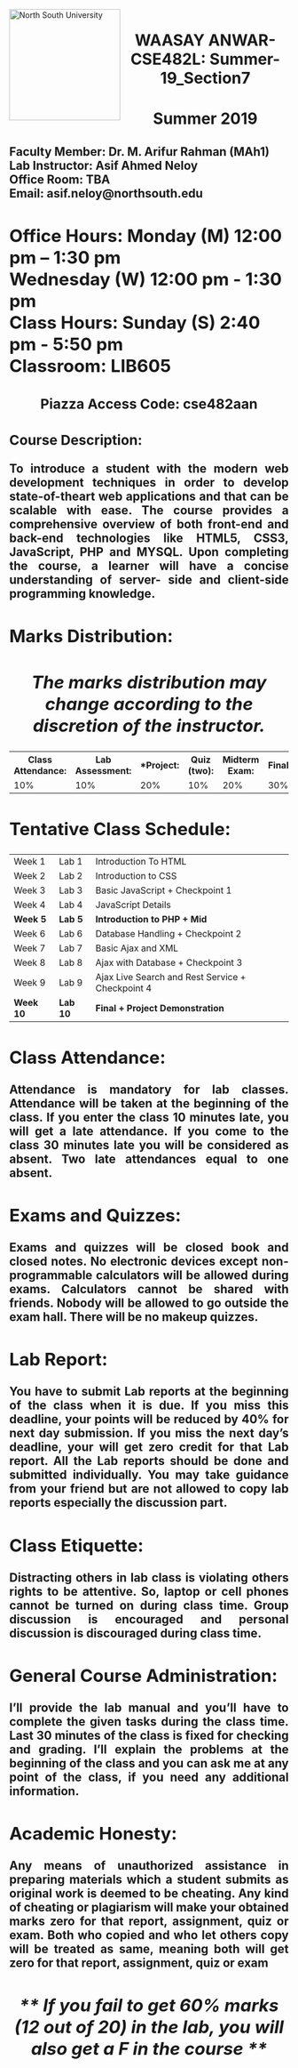 <!DOCTYPE html>
<html>
<head>
<div align="left"><img src="NSU.png" alt="North South University" align="left" height="200" width="200"></div>
<div align="Center">
<h1 style="text-align:center;">WAASAY ANWAR-CSE482L: Summer-19_Section7</h1>
<h1 style="text-align:center;">Summer 2019</h1>
</div>
</head>
<body>

<h2><strong>Faculty Member: Dr. M. Arifur Rahman (MAh1)<br>
Lab Instructor: Asif Ahmed Neloy<br>
Office Room: TBA<br>
Email: asif.neloy@northsouth.edu</strong</h2>
<h2>Office Hours: Monday (M) 12:00 pm – 1:30 pm<br>
Wednesday (W) 12:00 pm - 1:30 pm<br>
Class Hours: Sunday (S) 2:40 pm - 5:50 pm<br>
Classroom: LIB605</h2>
<h3 style="text-align:center;">Piazza Access Code: cse482aan</h3>
<h3><strong>Course Description:</strong></h3>
<p style="text-align: justify;">
To introduce a student with the modern web development techniques in order to develop state-of-theart web applications and that can be scalable with ease. The course provides a comprehensive
overview of both front-end and back-end technologies like HTML5, CSS3, JavaScript, PHP and
MYSQL. Upon completing the course, a learner will have a concise understanding of server- side and
client-side programming knowledge.
</p>
<h2><strong>Marks Distribution:</strong></h2>
<table style="width:100%">
  <tr>
    <th>Class Attendance:</th>
	<th>Lab Assessment:</th>
	<th>*Project:</th>
	<th>Quiz (two): </th>
	<th>Midterm Exam: </th>
	<th>Final:</th>
    
  </tr>
  <tr>
    <td>10%</td>
    <td>10%</td>
    <td>20%</td>
	<td>10%</td>
	<td>20%</td>
	<td>30%</td>
	
  </tr>  
<h2 style="text-align:center;"><i>The marks distribution may change according to the discretion of the instructor.</i></h2>
</table>
<h2><strong>Tentative Class Schedule:</strong></h2>
<table style="width:100%">
  

  <tr>
    <td>Week 1</td>
    <td>Lab 1</td>
    <td>Introduction To HTML</td>
	
  </tr>  
  <tr>
    <td>Week 2</td>
    <td>Lab 2</td>
    <td>Introduction to CSS</td>
	
  </tr>  
  <tr>
    <td>Week 3</td>
    <td>Lab 3</td>
    <td>Basic JavaScript + Checkpoint 1</td>
	
  </tr>  
  <tr>
    <td>Week 4</td>
    <td>Lab 4</td>
    <td>JavaScript Details</td>
	
  </tr>   
  <tr>
    <td><strong>Week 5</strong></td>
    <td><strong>Lab 5</strong></td>
    <td><strong>Introduction to PHP + Mid</strong></td>
	
  </tr>  
  <tr>
    <td>Week 6</td>
    <td>Lab 6</td>
    <td>Database Handling + Checkpoint 2</td>
	
  </tr> 
<tr>
    <td>Week 7</td>
    <td>Lab 7</td>
    <td>Basic Ajax and XML</td>
	
  </tr>
<tr>
    <td>Week 8</td>
    <td>Lab 8</td>
    <td>Ajax with Database + Checkpoint 3</td>
	
  </tr>
<tr>
    <td>Week 9</td>
    <td>Lab 9</td>
    <td>Ajax Live Search and Rest Service + Checkpoint 4</td>
	
  </tr>
<tr>
    <td><strong>Week 10</strong></td>
    <td><strong>Lab 10</strong></td>
    <td><strong>Final + Project Demonstration</strong></td>
	
  </tr>
</table>
<h2><strong>Class Attendance:</strong></h2>
<p style="text-align: justify;">
Attendance is mandatory for lab classes. Attendance will be taken at the
beginning of the class. If you enter the class 10 minutes late, you will get a late attendance. If you
come to the class 30 minutes late you will be considered as absent. Two late attendances equal to
one absent.
</p>
<h2><strong>Exams and Quizzes:</strong></h2>
<p style="text-align: justify;">
Exams and quizzes will be closed book and closed notes. No electronic
devices except non-programmable calculators will be allowed during exams. Calculators cannot
be shared with friends. Nobody will be allowed to go outside the exam hall. There will be no
makeup quizzes.
</p>
<h2><strong>Lab Report:</strong></h2>
<p style="text-align: justify;">
You have to submit Lab reports at the beginning of the class when it is due. If you
miss this deadline, your points will be reduced by 40% for next day submission. If you miss the
next day’s deadline, your will get zero credit for that Lab report. All the Lab reports should be
done and submitted individually. You may take guidance from your friend but are not allowed to
copy lab reports especially the discussion part.
</p>
<h2><strong>Class Etiquette:</strong></h2>
<p style="text-align: justify;">
Distracting others in lab class is violating others rights to be attentive. So, laptop
or cell phones cannot be turned on during class time. Group discussion is encouraged and personal
discussion is discouraged during class time.
</p>
<h2><strong>General Course Administration:</strong></h2>
<p style="text-align: justify;">
I’ll provide the lab manual and you’ll have to complete the
given tasks during the class time. Last 30 minutes of the class is fixed for checking and grading.
I’ll explain the problems at the beginning of the class and you can ask me at any point of the class,
if you need any additional information.
</p>
<h2><strong>Academic Honesty:</strong></h2>
<p style="text-align: justify;">
Any means of unauthorized assistance in preparing materials which a student
submits as original work is deemed to be cheating. Any kind of cheating or plagiarism will make
your obtained marks zero for that report, assignment, quiz or exam. Both who copied and who let
others copy will be treated as same, meaning both will get zero for that report, assignment, quiz or
exam
</p>
<h2 style="text-align:center;"><i>** If you fail to get 60% marks (12 out of 20) in the lab,
you will also get a F in the course **</i></h2>

</body>
</html>
